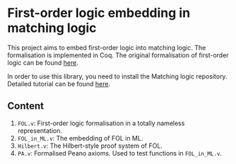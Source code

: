 # First-order logic embedding in matching logic

This project aims to embed first-order logic into matching logic. The formalisation is implemented in Coq. The original formalisation of first-order logic can be found [here](https://github.com/mark-koch/firstorder-proof-mode). 

In order to use this library, you need to install the Matching logic repository. Detailed tutorial can be found [here](https://github.com/harp-project/AML-Formalization/blob/master/README.md#aml-formalization).

## Content

1. `FOL.v`: First-order logic formalisation in a totally nameless representation.
2. `FOL_in_ML.v`: The embedding of FOL in ML.
3. `Hilbert.v`: The Hilbert-style proof system of FOL.
4. `PA.v`: Formalised Peano axioms. Used to test functions in `FOL_in_ML.v`.
